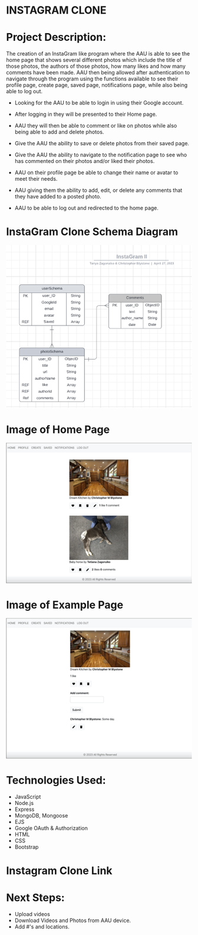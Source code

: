 # INSTAGRAM CLONE
# Project Description:
The creation of an InstaGram like program where the AAU is able to see the home page that shows several different photos which include the title of those photos, the authors of those photos, how many likes and how many comments have been made. AAU then being allowed after authentication to navigate through the program using the functions available to see their profile page, create page, saved page, notifications page, while also being able to log out.  

* Looking for the AAU to be able to login in using their Google account.

* After logging in they will be presented to their Home page.

* AAU they will then be able to comment or like on photos while also being able to add and delete photos.

* Give the AAU the ability to save or delete photos from their saved page.

* Give the AAU the ability to navigate to the notification page to see who has commented on their photos and/or liked their photos.

* AAU on their profile page be able to change their name or avatar to meet their needs.

* AAU giving them the ability to add, edit, or delete any comments that they have added to a posted photo.

* AAU to be able to log out and redirected to the home page.


# InstaGram Clone Schema Diagram
![Schema Image](images/schemas.png)

# Image of Home Page
![Home Page Image](images/homePage.png)

# Image of Example Page
![Example Page Image](images/examplePage.png)

# Technologies Used:
 * JavaScript
 * Node.js
 * Express
 * MongoDB, Mongoose
 * EJS
 * Google OAuth & Authorization
 * HTML
 * CSS
 * Bootstrap

 
# Instagram Clone Link


# Next Steps:
* Upload videos
* Download Videos and Photos from AAU device.
* Add #'s and locations.
